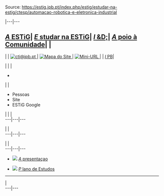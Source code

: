 Source: https://estig.ipb.pt/index.php/estig/estudar-na-estig/ctesp/automacao-robotica-e-eletronica-industrial

|---|---  
  
[_A_ ESTiG](/index.php/estig/a-estig "A ESTiG")| [ _E_ studar na ESTiG](/index.php/estig/estudar-na-estig "Estudar na ESTiG")| [ _I_ &D;](/index.php/estig/investigacao-desenvolvimento "Investigação & Desenvolvimento")| [_A_ poio à Comunidade](/index.php/estig/apoio-a-comunidade "Apoio à Comunidade")| |   
---  
| | [![cti@ipb.pt](https://estig.ipb.pt//templates/estig-template-estudar-na-estig/images/mail.png) ](mailto:cti@ipb.pt?subject=Portal%20ESTiG "cti@ipb.pt")| [![Mapa do Site](https://estig.ipb.pt//templates/estig-template-estudar-na-estig/images/mapa.png) ](/index.php/estig-map "Mapa do Site")| [![Mini-URL](https://estig.ipb.pt//templates/estig-template-estudar-na-estig/images/miniurl.png) ](javascript:;
 "Mini-URL")| | [_I_ PB](http://www.ipb.pt "Instituto Politécnico de Bragança")|   
  
  

  

  
  
  
  
  
  
  
  
  
  
  
  
  
  
|   | | 

  *   

| | 

  * Pessoas
  * Site
  * ESTiG Google

| | |   
---|---|---  
  
| |   
---|---|---  
  
| |   
---|---|---  
  
  

  * ![](https://estig.ipb.pt/modules/mod_subpaginas/images/subpag1.png) [_A_ presentaçao](/index.php/estig/estudar-na-estig/ctesp/automacao-robotica-e-eletronica-industrial/apresentacao "Apresentação")
  
  * ![](https://estig.ipb.pt/modules/mod_subpaginas/images/subpag1.png) [_P_ lano de Estudos](/index.php/estig/estudar-na-estig/ctesp/automacao-robotica-e-eletronica-industrial/plano-de-estudos "Plano de Estudos")
  
  
---  
  

|  
---|---  
  
